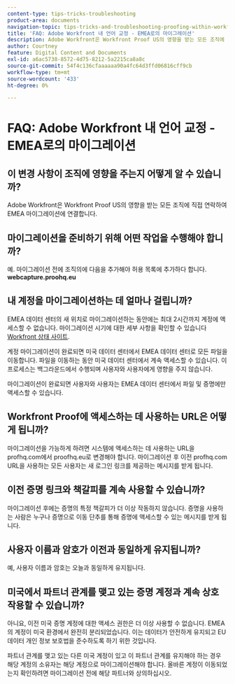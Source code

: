 ```yaml
---
content-type: tips-tricks-troubleshooting
product-area: documents
navigation-topic: tips-tricks-and-troubleshooting-proofing-within-workfront
title: 'FAQ: Adobe Workfront 내 언어 교정 - EMEA로의 마이그레이션'
description: Adobe Workfront은 Workfront Proof US의 영향을 받는 모든 조직에 직접 연락하여 EMEA 마이그레이션에 연결합니다.
author: Courtney
feature: Digital Content and Documents
exl-id: a6ac5738-8572-4d75-8212-5a2215ca8a8c
source-git-commit: 54f4c136cfaaaaaa90a4fc64d3ffd06816cff9cb
workflow-type: tm+mt
source-wordcount: '433'
ht-degree: 0%

---
```


# FAQ: Adobe Workfront 내 언어 교정 - EMEA로의 마이그레이션

## 이 변경 사항이 조직에 영향을 주는지 어떻게 알 수 있습니까? 

Adobe Workfront은 Workfront Proof US의 영향을 받는 모든 조직에 직접 연락하여 EMEA 마이그레이션에 연결합니다.

## 마이그레이션을 준비하기 위해 어떤 작업을 수행해야 합니까?

예. 마이그레이션 전에 조직의에 다음을 추가해야 허용 목록에 추가하다 합니다.\
**webcapture.proohq.eu**

## 내 계정을 마이그레이션하는 데 얼마나 걸립니까?

EMEA 데이터 센터의 새 위치로 마이그레이션하는 동안에는 최대 2시간까지 계정에 액세스할 수 없습니다. 마이그레이션 시기에 대한 세부 사항을 확인할 수 있습니다 [Workfront 상태 사이트](http://status.workfront.com/). 

계정 마이그레이션이 완료되면 미국 데이터 센터에서 EMEA 데이터 센터로 모든 파일을 이동합니다. 파일을 이동하는 동안 미국 데이터 센터에서 계속 액세스할 수 있습니다. 이 프로세스는 백그라운드에서 수행되며 사용자와 사용자에게 영향을 주지 않습니다.

마이그레이션이 완료되면 사용자와 사용자는 EMEA 데이터 센터에서 파일 및 증명에만 액세스할 수 있습니다. 

## Workfront Proof에 액세스하는 데 사용하는 URL은 어떻게 됩니까?

마이그레이션을 가능하게 하려면 시스템에 액세스하는 데 사용하는 URL을 profhq.com에서 proofhq.eu로 변경해야 합니다. 마이그레이션 후 이전 profhq.com URL을 사용하는 모든 사용자는 새 로그인 링크를 제공하는 메시지를 받게 됩니다.

## 이전 증명 링크와 책갈피를 계속 사용할 수 있습니까?

마이그레이션 후에는 증명의 특정 책갈피가 더 이상 작동하지 않습니다. 증명을 사용하는 사람은 누구나 증명으로 이동 단추를 통해 증명에 액세스할 수 있는 메시지를 받게 됩니다.

## 사용자 이름과 암호가 이전과 동일하게 유지됩니까?

예, 사용자 이름과 암호는 오늘과 동일하게 유지됩니다.

## 미국에서 파트너 관계를 맺고 있는 증명 계정과 계속 상호 작용할 수 있습니까?

아니요, 이전 미국 증명 계정에 대한 액세스 권한은 더 이상 사용할 수 없습니다. EMEA의 계정이 미국 환경에서 완전히 분리되었습니다. 이는 데이터가 안전하게 유지되고 EU 데이터 개인 정보 보호법을 준수하도록 하기 위한 것입니다.

파트너 관계를 맺고 있는 다른 미국 계정이 있고 이 파트너 관계를 유지해야 하는 경우 해당 계정의 소유자는 해당 계정으로 마이그레이션해야 합니다. 올바른 계정이 이동되었는지 확인하려면 마이그레이션 전에 해당 파트너와 상의하십시오.
